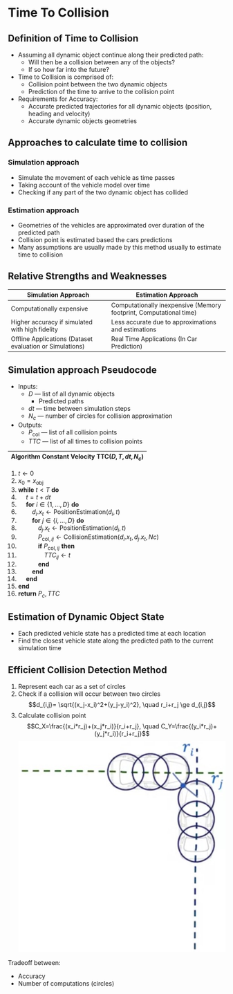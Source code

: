 # Time To Collision

## Definition of Time to Collision

* Assuming all dynamic object continue along their predicted path:
  * Will then be a collision between any of the objects?
  * If so how far into the future?
* Time to Collision is comprised of:
  * Collision point between the two dynamic objects
  * Prediction of the time to arrive to the collision point
* Requirements for Accuracy:
  * Accurate predicted trajectories for all dynamic objects (position, heading and velocity)
  * Accurate dynamic objects geometries

## Approaches to calculate time to collision

### Simulation approach

* Simulate the movement of each vehicle as time
passes
* Taking account of the vehicle model over time
* Checking if any part of the two dynamic object
has collided

### Estimation approach

* Geometries of the vehicles are
approximated over duration of the
predicted path
* Collision point is estimated based the
cars predictions
* Many assumptions are usually made
by this method usually to estimate
time to collision

## Relative Strengths and Weaknesses

|Simulation Approach|Estimation Approach|
|-|-|
|Computationally expensive|Computationally inexpensive (Memory footprint, Computational time)|
|Higher accuracy if simulated with high fidelity|Less accurate due to approximations and estimations|
|Offline Applications (Dataset evaluation or Simulations) | Real Time Applications (In Car Prediction)|

## Simulation approach Pseudocode

* Inputs:
  * $D$ — list of all dynamic objects
    * Predicted paths
  * $dt$ — time between simulation steps
  * $N_c$ — number of circles for collision approximation
* Outputs:
  * $P_{\text{col}}$ — list of all collision points
  * $TTC$ — list of all times to collision points

|**Algorithm Constant Velocity TTC($D, T, dt, N_c$)**|
|-|

1. $t \leftarrow 0$
2. $x_0 = x_\text{obj}$
3. **while** $t < T$ **do**
4. &emsp; $t = t + dt$
5. &emsp; **for** $i \in \{1,\dots,D\}$ **do**
6. &emsp;&emsp; $d_i.x_t \leftarrow \text{PositionEstimation}(d_i, t)$
7. &emsp;&emsp; **for** $j \in \{i,\dots,D\}$ **do**
8. &emsp;&emsp;&emsp; $d_j.x_t \leftarrow \text{PositionEstimation}(d_i, t)$
9. &emsp;&emsp;&emsp; $P_{\text{col},ij} \leftarrow \text{CollisionEstimation}(d_i.x_t, d_j.x_t,Nc)$
10. &emsp;&emsp;&emsp; **if** $P_{\text{col},ij}$ **then**
11. &emsp;&emsp;&emsp;&emsp; $TTC_{ij} \leftarrow  t$
12. &emsp;&emsp;&emsp; **end**
13. &emsp;&emsp; **end**
14. &emsp; **end**
15. **end**
16. **return** $P_c, TTC$

## Estimation of Dynamic Object State

* Each predicted vehicle state has a predicted time at each location
* Find the closest vehicle state along the predicted path to the current simulation time

## Efficient Collision Detection Method

1. Represent each car as a set of circles
2. Check if a collision will occur between two circles
$$d_{i,j}= \sqrt{(x_j-x_i)^2+(y_j-y_i)^2}, \quad r_i+r_j \ge d_{i,j}$$
3. Calculate collision point $$C_X=\frac{(x_i*r_j)+(x_j*r_i)}{r_i+r_j}, \quad C_Y=\frac{(y_i*r_j)+(y_j*r_i)}{r_i+r_j}$$
![collision](./collision.jpg)

Tradeoff between:

* Accuracy
* Number of computations (circles)
